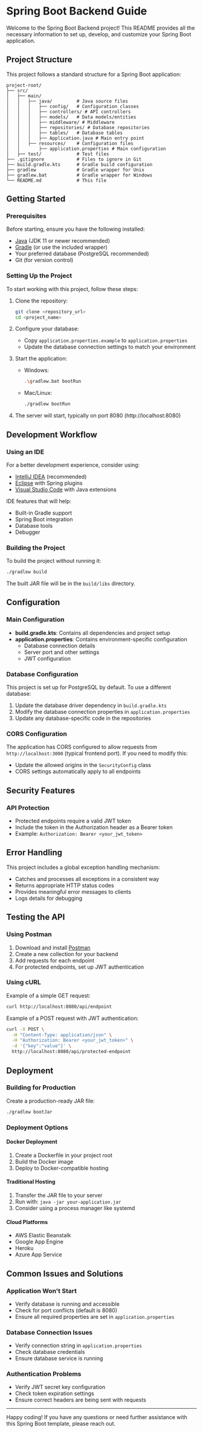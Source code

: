 # Spring Boot Backend Guide

Welcome to the Spring Boot Backend project! This README provides all the necessary information to set up, develop, and customize your Spring Boot application.

## Project Structure

This project follows a standard structure for a Spring Boot application:

```
project-root/
├── src/
│   ├── main/
│   │   ├── java/         # Java source files
│   │   │   ├── config/   # Configuration classes
│   │   │   ├── controllers/ # API controllers
│   │   │   ├── models/   # Data models/entities
│   │   │   ├── middleware/ # Middleware
│   │   │   ├── repositories/ # Database repositories
│   │   │   ├── tables/   # Database tables
│   │   │   ├── Application.java # Main entry point
│   │   ├── resources/    # Configuration files
│   │       ├── application.properties # Main configuration
│   ├── test/             # Test files
├── .gitignore            # Files to ignore in Git
├── build.gradle.kts      # Gradle build configuration
├── gradlew               # Gradle wrapper for Unix
├── gradlew.bat           # Gradle wrapper for Windows
└── README.md             # This file
```

## Getting Started

### Prerequisites

Before starting, ensure you have the following installed:

-   [Java](https://www.oracle.com/java/technologies/downloads/) (JDK 11 or newer recommended)
-   [Gradle](https://gradle.org/install/) (or use the included wrapper)
-   Your preferred database (PostgreSQL recommended)
-   Git (for version control)

### Setting Up the Project

To start working with this project, follow these steps:

1. Clone the repository:

    ```sh
    git clone <repository_url>
    cd <project_name>
    ```

2. Configure your database:

    - Copy `application.properties.example` to `application.properties`
    - Update the database connection settings to match your environment

3. Start the application:

    - Windows:
        ```sh
        .\gradlew.bat bootRun
        ```
    - Mac/Linux:
        ```sh
        ./gradlew bootRun
        ```

4. The server will start, typically on port 8080 (http://localhost:8080)

## Development Workflow

### Using an IDE

For a better development experience, consider using:

-   [IntelliJ IDEA](https://www.jetbrains.com/idea/) (recommended)
-   [Eclipse](https://www.eclipse.org/) with Spring plugins
-   [Visual Studio Code](https://code.visualstudio.com/) with Java extensions

IDE features that will help:

-   Built-in Gradle support
-   Spring Boot integration
-   Database tools
-   Debugger

### Building the Project

To build the project without running it:

```sh
./gradlew build
```

The built JAR file will be in the `build/libs` directory.

## Configuration

### Main Configuration

-   **build.gradle.kts**: Contains all dependencies and project setup
-   **application.properties**: Contains environment-specific configuration
    -   Database connection details
    -   Server port and other settings
    -   JWT configuration

### Database Configuration

This project is set up for PostgreSQL by default. To use a different database:

1. Update the database driver dependency in `build.gradle.kts`
2. Modify the database connection properties in `application.properties`
3. Update any database-specific code in the repositories

### CORS Configuration

The application has CORS configured to allow requests from `http://localhost:3000` (typical frontend port). If you need to modify this:

-   Update the allowed origins in the `SecurityConfig` class
-   CORS settings automatically apply to all endpoints

## Security Features

### API Protection

-   Protected endpoints require a valid JWT token
-   Include the token in the Authorization header as a Bearer token
-   Example: `Authorization: Bearer <your_jwt_token>`

## Error Handling

This project includes a global exception handling mechanism:

-   Catches and processes all exceptions in a consistent way
-   Returns appropriate HTTP status codes
-   Provides meaningful error messages to clients
-   Logs details for debugging

## Testing the API

### Using Postman

1. Download and install [Postman](https://www.postman.com/downloads/)
2. Create a new collection for your backend
3. Add requests for each endpoint
4. For protected endpoints, set up JWT authentication

### Using cURL

Example of a simple GET request:

```sh
curl http://localhost:8080/api/endpoint
```

Example of a POST request with JWT authentication:

```sh
curl -X POST \
  -H "Content-Type: application/json" \
  -H "Authorization: Bearer <your_jwt_token>" \
  -d '{"key":"value"}' \
  http://localhost:8080/api/protected-endpoint
```

## Deployment

### Building for Production

Create a production-ready JAR file:

```sh
./gradlew bootJar
```

### Deployment Options

#### Docker Deployment

1. Create a Dockerfile in your project root
2. Build the Docker image
3. Deploy to Docker-compatible hosting

#### Traditional Hosting

1. Transfer the JAR file to your server
2. Run with: `java -jar your-application.jar`
3. Consider using a process manager like systemd

#### Cloud Platforms

-   AWS Elastic Beanstalk
-   Google App Engine
-   Heroku
-   Azure App Service

## Common Issues and Solutions

### Application Won't Start

-   Verify database is running and accessible
-   Check for port conflicts (default is 8080)
-   Ensure all required properties are set in `application.properties`

### Database Connection Issues

-   Verify connection string in `application.properties`
-   Check database credentials
-   Ensure database service is running

### Authentication Problems

-   Verify JWT secret key configuration
-   Check token expiration settings
-   Ensure correct headers are being sent with requests

---

Happy coding! If you have any questions or need further assistance with this Spring Boot template, please reach out.
